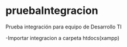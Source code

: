 # pruebaIntegracion
Prueba integración para equipo de Desarrollo TI


-Importar integracion a carpeta htdocs(xampp)
